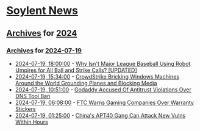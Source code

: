 # [Soylent News](../../../README.md)

## [Archives](../../index.md) for [2024](../index.md)

### [Archives](../../index.md) for [2024-07-19](index.md)

* [2024-07-19, 18:00:00](https://soylentnews.org/article.pl?sid=24/07/15/0418211&from=rss) - [Why Isn't Major League Baseball Using Robot Umpires for All Ball and Strike Calls? [UPDATED]](https://soylentnews.org/article.pl?sid=24/07/15/0418211&from=rss)
* [2024-07-19, 15:34:00](https://soylentnews.org/breakingnews/article.pl?sid=24/07/19/1223234&from=rss) - [CrowdStrike Bricking Windows Machines Around the World Grounding Planes and Blocking Media](https://soylentnews.org/breakingnews/article.pl?sid=24/07/19/1223234&from=rss)
* [2024-07-19, 10:51:00](https://soylentnews.org/article.pl?sid=24/07/18/1552232&from=rss) - [Godaddy Accused Of Antitrust Violations Over DNS Tool Ban](https://soylentnews.org/article.pl?sid=24/07/18/1552232&from=rss)
* [2024-07-19, 06:08:00](https://soylentnews.org/article.pl?sid=24/07/18/1549232&from=rss) - [FTC Warns Gaming Companies Over Warranty Stickers](https://soylentnews.org/article.pl?sid=24/07/18/1549232&from=rss)
* [2024-07-19, 01:25:00](https://soylentnews.org/article.pl?sid=24/07/18/0136237&from=rss) - [China's APT40 Gang Can Attack New Vulns Within Hours](https://soylentnews.org/article.pl?sid=24/07/18/0136237&from=rss)
